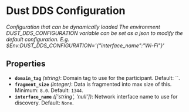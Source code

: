 # Dust DDS Configuration

*Configuration that can be dynamically loaded The environment DUST_DDS_CONFIGURATION variable can be set as a json to modify the default configuration. E.g. $Env:DUST_DDS_CONFIGURATION='{"interface_name":"Wi-Fi"}'*

## Properties

- **`domain_tag`** *(string)*: Domain tag to use for the participant. Default: ``.
- **`fragment_size`** *(integer)*: Data is fragmented into max size of this. Minimum: `8.0`. Default: `1344`.
- **`interface_name`** *(['string', 'null'])*: Network interface name to use for discovery. Default: `None`.
